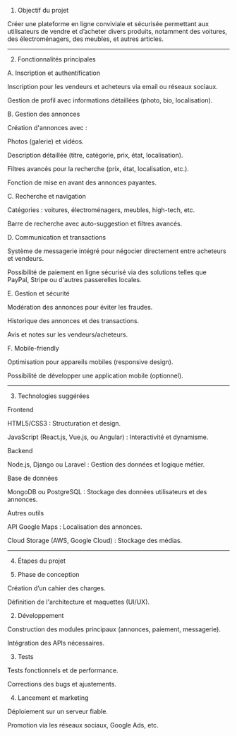 
1. Objectif du projet

Créer une plateforme en ligne conviviale et sécurisée permettant aux utilisateurs de vendre et d’acheter divers produits, notamment des voitures, des électroménagers, des meubles, et autres articles.


---

2. Fonctionnalités principales

A. Inscription et authentification

Inscription pour les vendeurs et acheteurs via email ou réseaux sociaux.

Gestion de profil avec informations détaillées (photo, bio, localisation).


B. Gestion des annonces

Création d'annonces avec :

Photos (galerie) et vidéos.

Description détaillée (titre, catégorie, prix, état, localisation).

Filtres avancés pour la recherche (prix, état, localisation, etc.).


Fonction de mise en avant des annonces payantes.


C. Recherche et navigation

Catégories : voitures, électroménagers, meubles, high-tech, etc.

Barre de recherche avec auto-suggestion et filtres avancés.


D. Communication et transactions

Système de messagerie intégré pour négocier directement entre acheteurs et vendeurs.

Possibilité de paiement en ligne sécurisé via des solutions telles que PayPal, Stripe ou d'autres passerelles locales.


E. Gestion et sécurité

Modération des annonces pour éviter les fraudes.

Historique des annonces et des transactions.

Avis et notes sur les vendeurs/acheteurs.


F. Mobile-friendly

Optimisation pour appareils mobiles (responsive design).

Possibilité de développer une application mobile (optionnel).



---

3. Technologies suggérées

Frontend

HTML5/CSS3 : Structuration et design.

JavaScript (React.js, Vue.js, ou Angular) : Interactivité et dynamisme.


Backend

Node.js, Django ou Laravel : Gestion des données et logique métier.


Base de données

MongoDB ou PostgreSQL : Stockage des données utilisateurs et des annonces.


Autres outils

API Google Maps : Localisation des annonces.

Cloud Storage (AWS, Google Cloud) : Stockage des médias.



---

4. Étapes du projet

1. Phase de conception

Création d’un cahier des charges.

Définition de l'architecture et maquettes (UI/UX).



2. Développement

Construction des modules principaux (annonces, paiement, messagerie).

Intégration des APIs nécessaires.



3. Tests

Tests fonctionnels et de performance.

Corrections des bugs et ajustements.



4. Lancement et marketing

Déploiement sur un serveur fiable.

Promotion via les réseaux sociaux, Google Ads, etc.

